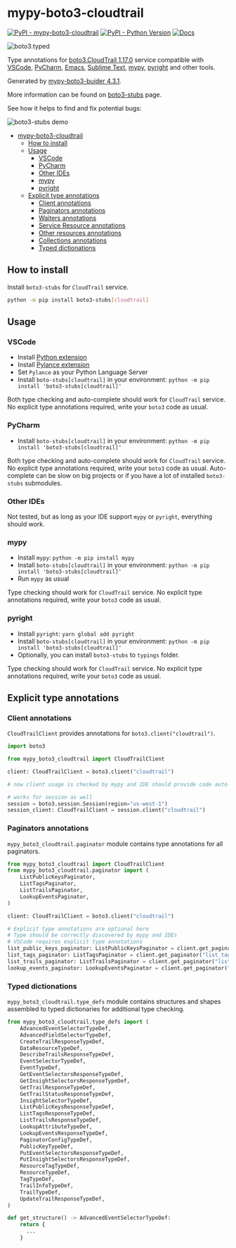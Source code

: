 # mypy-boto3-cloudtrail

[![PyPI - mypy-boto3-cloudtrail](https://img.shields.io/pypi/v/mypy-boto3-cloudtrail.svg?color=blue)](https://pypi.org/project/mypy-boto3-cloudtrail)
[![PyPI - Python Version](https://img.shields.io/pypi/pyversions/mypy-boto3-cloudtrail.svg?color=blue)](https://pypi.org/project/mypy-boto3-cloudtrail)
[![Docs](https://img.shields.io/readthedocs/mypy-boto3-builder.svg?color=blue)](https://mypy-boto3-builder.readthedocs.io/)

![boto3.typed](https://github.com/vemel/mypy_boto3_builder/raw/master/logo.png)

Type annotations for
[boto3.CloudTrail 1.17.0](https://boto3.amazonaws.com/v1/documentation/api/1.17.0/reference/services/cloudtrail.html#CloudTrail) service
compatible with
[VSCode](https://code.visualstudio.com/),
[PyCharm](https://www.jetbrains.com/pycharm/),
[Emacs](https://www.gnu.org/software/emacs/),
[Sublime Text](https://www.sublimetext.com/),
[mypy](https://github.com/python/mypy),
[pyright](https://github.com/microsoft/pyright)
and other tools.

Generated by [mypy-boto3-buider 4.3.1](https://github.com/vemel/mypy_boto3_builder).

More information can be found on [boto3-stubs](https://pypi.org/project/boto3-stubs/) page.

See how it helps to find and fix potential bugs:

![boto3-stubs demo](https://github.com/vemel/mypy_boto3_builder/raw/master/demo.gif)

- [mypy-boto3-cloudtrail](#mypy-boto3-cloudtrail)
  - [How to install](#how-to-install)
  - [Usage](#usage)
    - [VSCode](#vscode)
    - [PyCharm](#pycharm)
    - [Other IDEs](#other-ides)
    - [mypy](#mypy)
    - [pyright](#pyright)
  - [Explicit type annotations](#explicit-type-annotations)
    - [Client annotations](#client-annotations)
    - [Paginators annotations](#paginators-annotations)
    - [Waiters annotations](#waiters-annotations)
    - [Service Resource annotations](#service-resource-annotations)
    - [Other resources annotations](#other-resources-annotations)
    - [Collections annotations](#collections-annotations)
    - [Typed dictionations](#typed-dictionations)

## How to install

Install `boto3-stubs` for `CloudTrail` service.

```bash
python -m pip install boto3-stubs[cloudtrail]
```

## Usage

### VSCode

- Install [Python extension](https://marketplace.visualstudio.com/items?itemName=ms-python.python)
- Install [Pylance extension](https://marketplace.visualstudio.com/items?itemName=ms-python.vscode-pylance)
- Set `Pylance` as your Python Language Server
- Install `boto-stubs[cloudtrail]` in your environment: `python -m pip install 'boto3-stubs[cloudtrail]'`

Both type checking and auto-complete should work for `CloudTrail` service.
No explicit type annotations required, write your `boto3` code as usual.

### PyCharm

- Install `boto-stubs[cloudtrail]` in your environment: `python -m pip install 'boto3-stubs[cloudtrail]'`

Both type checking and auto-complete should work for `CloudTrail` service.
No explicit type annotations required, write your `boto3` code as usual.
Auto-complete can be slow on big projects or if you have a lot of installed `boto3-stubs` submodules.

### Other IDEs

Not tested, but as long as your IDE support `mypy` or `pyright`, everything should work.

### mypy

- Install `mypy`: `python -m pip install mypy`
- Install `boto-stubs[cloudtrail]` in your environment: `python -m pip install 'boto3-stubs[cloudtrail]'`
- Run `mypy` as usual

Type checking should work for `CloudTrail` service.
No explicit type annotations required, write your `boto3` code as usual.

### pyright

- Install `pyright`: `yarn global add pyright`
- Install `boto-stubs[cloudtrail]` in your environment: `python -m pip install 'boto3-stubs[cloudtrail]'`
- Optionally, you can install `boto3-stubs` to `typings` folder.

Type checking should work for `CloudTrail` service.
No explicit type annotations required, write your `boto3` code as usual.

## Explicit type annotations

### Client annotations

`CloudTrailClient` provides annotations for `boto3.client("cloudtrail")`.

```python
import boto3

from mypy_boto3_cloudtrail import CloudTrailClient

client: CloudTrailClient = boto3.client("cloudtrail")

# now client usage is checked by mypy and IDE should provide code auto-complete

# works for session as well
session = boto3.session.Session(region="us-west-1")
session_client: CloudTrailClient = session.client("cloudtrail")
```

### Paginators annotations

`mypy_boto3_cloudtrail.paginator` module contains type annotations for all paginators.

```python
from mypy_boto3_cloudtrail import CloudTrailClient
from mypy_boto3_cloudtrail.paginator import (
    ListPublicKeysPaginator,
    ListTagsPaginator,
    ListTrailsPaginator,
    LookupEventsPaginator,
)

client: CloudTrailClient = boto3.client("cloudtrail")

# Explicit type annotations are optional here
# Type should be correctly discovered by mypy and IDEs
# VSCode requires explicit type annotations
list_public_keys_paginator: ListPublicKeysPaginator = client.get_paginator("list_public_keys")
list_tags_paginator: ListTagsPaginator = client.get_paginator("list_tags")
list_trails_paginator: ListTrailsPaginator = client.get_paginator("list_trails")
lookup_events_paginator: LookupEventsPaginator = client.get_paginator("lookup_events")
```







### Typed dictionations

`mypy_boto3_cloudtrail.type_defs` module contains structures and shapes assembled
to typed dictionaries for additional type checking.

```python
from mypy_boto3_cloudtrail.type_defs import (
    AdvancedEventSelectorTypeDef,
    AdvancedFieldSelectorTypeDef,
    CreateTrailResponseTypeDef,
    DataResourceTypeDef,
    DescribeTrailsResponseTypeDef,
    EventSelectorTypeDef,
    EventTypeDef,
    GetEventSelectorsResponseTypeDef,
    GetInsightSelectorsResponseTypeDef,
    GetTrailResponseTypeDef,
    GetTrailStatusResponseTypeDef,
    InsightSelectorTypeDef,
    ListPublicKeysResponseTypeDef,
    ListTagsResponseTypeDef,
    ListTrailsResponseTypeDef,
    LookupAttributeTypeDef,
    LookupEventsResponseTypeDef,
    PaginatorConfigTypeDef,
    PublicKeyTypeDef,
    PutEventSelectorsResponseTypeDef,
    PutInsightSelectorsResponseTypeDef,
    ResourceTagTypeDef,
    ResourceTypeDef,
    TagTypeDef,
    TrailInfoTypeDef,
    TrailTypeDef,
    UpdateTrailResponseTypeDef,
)

def get_structure() -> AdvancedEventSelectorTypeDef:
    return {
      ...
    }
```
